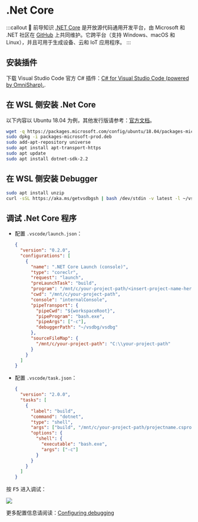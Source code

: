 # .Net Core <a href="https://github.com/dhssingle"><Badge text="@dhssingle"/></a>

:::callout 🥦 前导知识
[.NET Core](https://docs.microsoft.com/zh-cn/dotnet/core/about) 是开放源代码通用开发平台，由 Microsoft 和 .NET 社区在 [GitHub](https://github.com/dotnet/core) 上共同维护。它跨平台（支持 Windows、macOS 和 Linux），并且可用于生成设备、云和 IoT 应用程序。
:::

## 安装插件

下载 Visual Studio Code 官方 C# 插件：[C# for Visual Studio Code (powered by OmniSharp).](https://marketplace.visualstudio.com/items?itemName=ms-vscode.csharp).

## 在 WSL 侧安装 .Net Core

以下内容以 Ubuntu 18.04 为例，其他发行版请参考：[官方文档](https://dotnet.microsoft.com/download/linux-package-manager/rhel/sdk-current)。

```bash
wget -q https://packages.microsoft.com/config/ubuntu/18.04/packages-microsoft-prod.deb
sudo dpkg -i packages-microsoft-prod.deb
sudo add-apt-repository universe
sudo apt install apt-transport-https
sudo apt update
sudo apt install dotnet-sdk-2.2
```

## 在 WSL 侧安装 Debugger

```bash
sudo apt install unzip
curl -sSL https://aka.ms/getvsdbgsh | bash /dev/stdin -v latest -l ~/vsdbg
```

## 调试 .Net Core 程序

- 配置 `.vscode/launch.json`：

  ```json
  {
    "version": "0.2.0",
    "configurations": [
      {
        "name": ".NET Core Launch (console)",
        "type": "coreclr",
        "request": "launch",
        "preLaunchTask": "build",
        "program": "/mnt/c/your-project-path/<insert-project-name-here>.dll",
        "cwd": "/mnt/c/your-project-path",
        "console": "internalConsole",
        "pipeTransport": {
          "pipeCwd": "${workspaceRoot}",
          "pipeProgram": "bash.exe",
          "pipeArgs": ["-c"],
          "debuggerPath": "~/vsdbg/vsdbg"
        },
        "sourceFileMap": {
          "/mnt/c/your-project-path": "C:\\your-project-path"
        }
      }
    ]
  }
  ```

- 配置 `.vscode/task.json`：

  ```json
  {
    "version": "2.0.0",
    "tasks": [
      {
        "label": "build",
        "command": "dotnet",
        "type": "shell",
        "args": ["build", "/mnt/c/your-project-path/projectname.csproj"],
        "options": {
          "shell": {
            "executable": "bash.exe",
            "args": ["-c"]
          }
        }
      }
    ]
  }
  ```

按 <kbd>F5</kbd> 进入调试：

![](https://cdn.spencer.felinae98.cn/github/2020/09/200902_221819.png)

更多配置信息请阅读：[Configuring debugging](https://github.com/OmniSharp/omnisharp-vscode/wiki/Windows-Subsystem-for-Linux#configuring-debugging)
